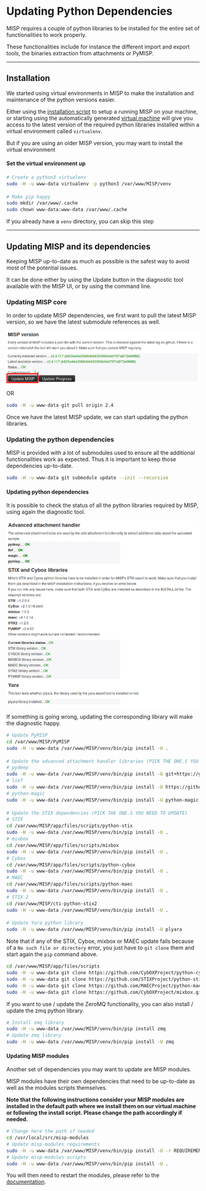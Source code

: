# Updating Python Dependencies

MISP requires a couple of python libraries to be installed for the entire set of functionalities to work properly.

These functionalities include for instance the different import and export tools, the binaries extraction from attachments or PyMISP.

------
## Installation

We started using virtual environments in MISP to make the installation and maintenance of the python versions easier.

Either using the [installation script](https://github.com/MISP/MISP/blob/2.4/INSTALL/INSTALL.sh) to setup a running MISP on your machine, or starting using the automatically generated [virtual machine](https://www.circl.lu/misp-images/latest/) will give you access to the latest version of the required python libraries installed within a virtual environment called `virtualenv`.

But if you are using an older MISP version, you may want to install the virtual environment

#### Set the virtual environment up
~~~~bash
# Create a python3 virtualenv
sudo -H -u www-data virtualenv -p python3 /var/www/MISP/venv

# Make pip happy
sudo mkdir /var/www/.cache
sudo chown www-data:www-data /var/www/.cache
~~~~
If you already have a `venv` directory, you can skip this step

------
## Updating MISP and its dependencies

Keeping MISP up-to-date as much as possible is the safest way to avoid most of the potential issues.

It can be done either by using the Update button in the diagnostic tool available with the MISP UI, or by using the command line.

### Updating MISP core

In order to update MISP dependencies, we first want to pull the latest MISP version, so we have the latest submodule references as well.

![Update MISP from the diagnostic tool in the UI](figures/update_diagnostic.png)

OR
~~~~bash
sudo -H -u www-data git pull origin 2.4
~~~~

Once we have the latest MISP update, we can start updating the python libraries.

### Updating the python dependencies

MISP is provided with a lot of submodules used to ensure all the additional functionalities work as expected. Thus it is important to keep those dependencies up-to-date.
~~~~bash
sudo -H -u www-data git submodule update --init --recursive
~~~~

#### Updating python dependencies

It is possible to check the status of all the python libraries required by MISP, using again the diagnostic tool.

![Python libraries status](figures/python_diagnostic.png)

If something is going wrong, updating the corresponding library will make the diagnostic happy.
~~~~bash
# Update PyMISP
cd /var/www/MISP/PyMISP
sudo -H -u www-data /var/www/MISP/venv/bin/pip install -U .

# Update the advanced attachment handler libraries (PICK THE ONE.S YOU NEED TO UPDATE)
# pydeep
sudo -H -u www-data /var/www/MISP/venv/bin/pip install -U git+https://github.com/kbandla/pydeep.git
# lief
sudo -H -u www-data /var/www/MISP/venv/bin/pip install -U https://github.com/lief-project/packages/raw/lief-master-latest/pylief-0.9.0.dev.zip
# python-magic
sudo -H -u www-data /var/www/MISP/venv/bin/pip install -U python-magic

# Update the STIX dependencies (PICK THE ONE.S YOU NEED TO UPDATE)
# STIX
cd /var/www/MISP/app/files/scripts/python-stix
sudo -H -u www-data /var/www/MISP/venv/bin/pip install -U .
# mixbox
cd /var/www/MISP/app/files/scripts/mixbox
sudo -H -u www-data /var/www/MISP/venv/bin/pip install -U .
# Cybox
cd /var/www/MISP/app/files/scripts/python-cybox
sudo -H -u www-data /var/www/MISP/venv/bin/pip install -U .
# MAEC
cd /var/www/MISP/app/files/scripts/python-maec
sudo -H -u www-data /var/www/MISP/venv/bin/pip install -U .
# STIX 2
cd /var/www/MISP/cti-python-stix2
sudo -H -u www-data /var/www/MISP/venv/bin/pip install -U .

# Update Yara python library
sudo -H -u www-data /var/www/MISP/venv/bin/pip install -U plyara
~~~~

Note that if any of the STIX, Cybox, mixbox or MAEC update fails because of a `No such file or directory` error, you just have to `git clone` them and start again the `pip` command above.
~~~~bash
cd /var/www/MISP/app/files/scripts
sudo -H -u www-data git clone https://github.com/CybOXProject/python-cybox.git
sudo -H -u www-data git clone https://github.com/STIXProject/python-stix.git
sudo -H -u www-data git clone https://github.com/MAECProject/python-maec.git
sudo -H -u www-data git clone https://github.com/CybOXProject/mixbox.git
~~~~

If you want to use / update the ZeroMQ functionality, you can also install / update the zmq python library.
~~~~bash
# Install zmq library
sudo -H -u www-data /var/www/MISP/venv/bin/pip install zmq
# Update zmq library
sudo -H -u www-data /var/www/MISP/venv/bin/pip install -U zmq
~~~~

#### Updating MISP modules

Another set of dependencies you may want to update are MISP modules.

MISP modules have their own dependencies that need to be up-to-date as well as the modules scripts themselves.

**Note that the following instructions consider your MISP modules are installed in the default path where we install them on our virtual machine or following the install script. Please change the path accordingly if needed.**

~~~~bash
# Change here the path if needed
cd /usr/local/src/misp-modules
# Update misp-modules requirements
sudo -H -u www-data /var/www/MISP/venv/bin/pip install -U -r REQUIREMENTS
# Update misp-modules scripts
sudo -H -u www-data /var/www/MISP/venv/bin/pip install -U .
~~~~

You will then need to restart the modules, please refer to the [documentation](https://github.com/MISP/misp-modules#how-to-install-and-start-misp-modules-in-a-python-virtualenv-recommended).
